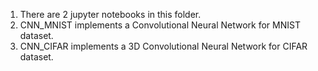 1. There are 2 jupyter notebooks in this folder.
2. CNN_MNIST implements a Convolutional Neural Network for MNIST dataset.
3. CNN_CIFAR implements a 3D Convolutional Neural Network for CIFAR dataset.
